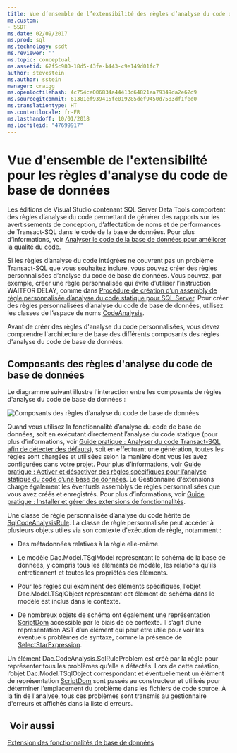 ```yaml
---
title: Vue d’ensemble de l’extensibilité des règles d’analyse du code de base de données | Microsoft Docs
ms.custom:
- SSDT
ms.date: 02/09/2017
ms.prod: sql
ms.technology: ssdt
ms.reviewer: ''
ms.topic: conceptual
ms.assetid: 62f5c980-18d5-43fe-b443-c9e149d01fc7
author: stevestein
ms.author: sstein
manager: craigg
ms.openlocfilehash: 4c754ce006834a44413d64821ea79349da2e62d9
ms.sourcegitcommit: 61381ef939415fe019285def9450d7583df1fed0
ms.translationtype: HT
ms.contentlocale: fr-FR
ms.lasthandoff: 10/01/2018
ms.locfileid: "47699917"
---
```

# <a name="overview-of-extensibility-for-database-code-analysis-rules"></a>Vue d'ensemble de l'extensibilité pour les règles d'analyse du code de base de données
Les éditions de Visual Studio contenant SQL Server Data Tools comportent des règles d’analyse du code permettant de générer des rapports sur les avertissements de conception, d’affectation de noms et de performances de Transact\-SQL dans le code de la base de données. Pour plus d’informations, voir [Analyser le code de la base de données pour améliorer la qualité du code](http://msdn.microsoft.com/library/dd172133(v=vs.100).aspx).  
  
Si les règles d’analyse du code intégrées ne couvrent pas un problème Transact\-SQL que vous souhaitez inclure, vous pouvez créer des règles personnalisées d’analyse du code de base de données. Vous pouvez, par exemple, créer une règle personnalisée qui évite d’utiliser l’instruction WAITFOR DELAY, comme dans [Procédure de création d’un assembly de règle personnalisée d’analyse du code statique pour SQL Server](../ssdt/walkthrough-author-custom-static-code-analysis-rule-assembly.md). Pour créer des règles personnalisées d’analyse du code de base de données, utilisez les classes de l’espace de noms [CodeAnalysis](https://msdn.microsoft.com/library/microsoft.sqlserver.dac.codeanalysis.aspx).  
  
Avant de créer des règles d'analyse du code personnalisées, vous devez comprendre l'architecture de base des différents composants des règles d'analyse du code de base de données.  
  
## <a name="database-code-analysis-rules-components"></a>Composants des règles d'analyse du code de base de données  
Le diagramme suivant illustre l'interaction entre les composants de règles d'analyse du code de base de données :  
  
![Composants des règles d’analyse du code de base de données](../ssdt/media/ssdt-database-code-analysis-rules-components.jpg "Composants des règles d’analyse du code de base de données")  
  
Quand vous utilisez la fonctionnalité d’analyse du code de base de données, soit en exécutant directement l’analyse du code statique (pour plus d’informations, voir [Guide pratique : Analyser du code Transact-SQL afin de détecter des défauts](http://msdn.microsoft.com/library/dd172119(v=vs.100).aspx)), soit en effectuant une génération, toutes les règles sont chargées et utilisées selon la manière dont vous les avez configurées dans votre projet. Pour plus d’informations, voir [Guide pratique : Activer et désactiver des règles spécifiques pour l’analyse statique du code d’une base de données](http://msdn.microsoft.com/library/dd172131(v=vs.100).aspx). Le Gestionnaire d'extensions charge également les éventuels assemblys de règles personnalisées que vous avez créés et enregistrés. Pour plus d’informations, voir [Guide pratique : Installer et gérer des extensions de fonctionnalités](../ssdt/how-to-install-and-manage-feature-extensions.md).  
  
Une classe de règle personnalisée d’analyse du code hérite de [SqlCodeAnalysisRule](https://msdn.microsoft.com/library/microsoft.sqlserver.dac.codeanalysis.sqlcodeanalysisrule.aspx). La classe de règle personnalisée peut accéder à plusieurs objets utiles via son contexte d'exécution de règle, notamment :  
  
-   Des métadonnées relatives à la règle elle-même.  
  
-   Le modèle Dac.Model.TSqlModel représentant le schéma de la base de données, y compris tous les éléments de modèle, les relations qu’ils entretiennent et toutes les propriétés des éléments.  
  
-   Pour les règles qui examinent des éléments spécifiques, l’objet Dac.Model.TSqlObject représentant cet élément de schéma dans le modèle est inclus dans le contexte.  
  
-   De nombreux objets de schéma ont également une représentation [ScriptDom](https://msdn.microsoft.com/library/microsoft.sqlserver.transactsql.scriptdom.aspx) accessible par le biais de ce contexte. Il s’agit d’une représentation AST d’un élément qui peut être utile pour voir les éventuels problèmes de syntaxe, comme la présence de [SelectStarExpression](https://msdn.microsoft.com/library/microsoft.sqlserver.transactsql.scriptdom.selectstarexpression.aspx).  
  
Un élément Dac.CodeAnalysis.SqlRuleProblem est créé par la règle pour représenter tous les problèmes qu’elle a détectés. Lors de cette création, l’objet Dac.Model.TSqlObject correspondant et éventuellement un élément de représentation [ScriptDom](https://msdn.microsoft.com/library/microsoft.sqlserver.transactsql.scriptdom.aspx) sont passés au constructeur et utilisés pour déterminer l’emplacement du problème dans les fichiers de code source. À la fin de l'analyse, tous ces problèmes sont transmis au gestionnaire d'erreurs et affichés dans la liste d'erreurs.  
  
## <a name="see-also"></a> Voir aussi  
[Extension des fonctionnalités de base de données](../ssdt/extending-the-database-features.md)  
  
